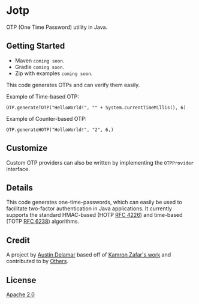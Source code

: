 # Jotp

OTP (One Time Password) utility in Java.


## Getting Started

* Maven `coming soon`.
* Gradle `coming soon`.
* Zip with examples `coming soon`.

This code generates OTPs and can verify them easily.

Example of Time-based OTP:

`OTP.generateTOTP("HelloWorld!", "" + System.currentTimeMillis(), 6)`

Example of Counter-based OTP:

`OTP.generateHOTP("HelloWorld!", "2", 6,)`


## Customize

Custom OTP providers can also be written by implementing the `OTPProvider` interface.


## Details

This code generates one-time-passwords, which can easily be used to facilitate two-factor authentication in Java applications. It currently supports the standard HMAC-based (HOTP [RFC 4226](https://tools.ietf.org/html/rfc4226)) and time-based (TOTP [RFC 6238](https://tools.ietf.org/html/rfc6238)) algorithms.


## Credit

A project by [Austin Delamar](https://github.com/amdelamar) based off of [Kamron Zafar's work](https://github.com/kamranzafar/libotp) and contributed to by [Others](https://github.com/amdelamar/jotp/graphs/contributors).

## License

[Apache 2.0](https://github.com/amdelamar/jotp/blob/master/LICENSE)
